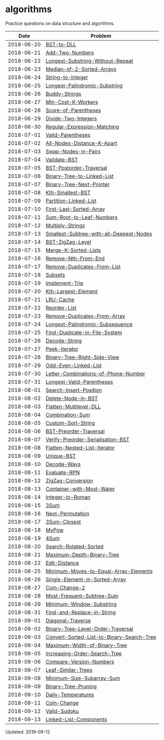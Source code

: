 # algorithms
Practice questions on data structure and algorithms.

Date | Problem 
--- | ---
2018-06-20 | [BST-to-DLL](https://github.com/ansonmiu0214/algorithms/tree/master/2018-06-20_BST-to-DLL)
2018-06-21 | [Add-Two-Numbers](https://github.com/ansonmiu0214/algorithms/tree/master/2018-06-21_Add-Two-Numbers)
2018-06-22 | [Longest-Substring-Without-Repeat](https://github.com/ansonmiu0214/algorithms/tree/master/2018-06-22_Longest-Substring-Without-Repeat)
2018-06-23 | [Median-of-2-Sorted-Arrays](https://github.com/ansonmiu0214/algorithms/tree/master/2018-06-23_Median-of-2-Sorted-Arrays)
2018-06-24 | [String-to-Integer](https://github.com/ansonmiu0214/algorithms/tree/master/2018-06-24_String-to-Integer)
2018-06-25 | [Longest-Palindromic-Substring](https://github.com/ansonmiu0214/algorithms/tree/master/2018-06-25_Longest-Palindromic-Substring)
2018-06-26 | [Buddy-Strings](https://github.com/ansonmiu0214/algorithms/tree/master/2018-06-26_Buddy-Strings)
2018-06-27 | [Min-Cost-K-Workers](https://github.com/ansonmiu0214/algorithms/tree/master/2018-06-27_Min-Cost-K-Workers)
2018-06-28 | [Score-of-Parentheses](https://github.com/ansonmiu0214/algorithms/tree/master/2018-06-28_Score-of-Parentheses)
2018-06-29 | [Divide-Two-Integers](https://github.com/ansonmiu0214/algorithms/tree/master/2018-06-29_Divide-Two-Integers)
2018-06-30 | [Regular-Expression-Matching](https://github.com/ansonmiu0214/algorithms/tree/master/2018-06-30_Regular-Expression-Matching)
2018-07-01 | [Valid-Parentheses](https://github.com/ansonmiu0214/algorithms/tree/master/2018-07-01_Valid-Parentheses)
2018-07-02 | [All-Nodes-Distance-K-Apart](https://github.com/ansonmiu0214/algorithms/tree/master/2018-07-02_All-Nodes-Distance-K-Apart)
2018-07-03 | [Swap-Nodes-in-Pairs](https://github.com/ansonmiu0214/algorithms/tree/master/2018-07-03_Swap-Nodes-in-Pairs)
2018-07-04 | [Validate-BST](https://github.com/ansonmiu0214/algorithms/tree/master/2018-07-04_Validate-BST)
2018-07-05 | [BST-Postorder-Traversal](https://github.com/ansonmiu0214/algorithms/tree/master/2018-07-05_BST-Postorder-Traversal)
2018-07-06 | [Binary-Tree-to-Linked-List](https://github.com/ansonmiu0214/algorithms/tree/master/2018-07-06_Binary-Tree-to-Linked-List)
2018-07-07 | [Binary-Tree-Next-Pointer](https://github.com/ansonmiu0214/algorithms/tree/master/2018-07-07_Binary-Tree-Next-Pointer)
2018-07-08 | [Kth-Smallest-BST](https://github.com/ansonmiu0214/algorithms/tree/master/2018-07-08_Kth-Smallest-BST)
2018-07-09 | [Partition-Linked-List](https://github.com/ansonmiu0214/algorithms/tree/master/2018-07-09_Partition-Linked-List)
2018-07-10 | [First-Last-Sorted-Array](https://github.com/ansonmiu0214/algorithms/tree/master/2018-07-10_First-Last-Sorted-Array)
2018-07-11 | [Sum-Root-to-Leaf-Numbers](https://github.com/ansonmiu0214/algorithms/tree/master/2018-07-11_Sum-Root-to-Leaf-Numbers)
2018-07-12 | [Multiply-Strings](https://github.com/ansonmiu0214/algorithms/tree/master/2018-07-12_Multiply-Strings)
2018-07-13 | [Smallest-Subtree-with-all-Deepest-Nodes](https://github.com/ansonmiu0214/algorithms/tree/master/2018-07-13_Smallest-Subtree-with-all-Deepest-Nodes)
2018-07-14 | [BST-ZigZag-Level](https://github.com/ansonmiu0214/algorithms/tree/master/2018-07-14_BST-ZigZag-Level)
2018-07-15 | [Merge-K-Sorted-Lists](https://github.com/ansonmiu0214/algorithms/tree/master/2018-07-15_Merge-K-Sorted-Lists)
2018-07-16 | [Remove-Nth-From-End](https://github.com/ansonmiu0214/algorithms/tree/master/2018-07-16_Remove-Nth-From-End)
2018-07-17 | [Remove-Duplicates-From-List](https://github.com/ansonmiu0214/algorithms/tree/master/2018-07-17_Remove-Duplicates-From-List)
2018-07-18 | [Subsets](https://github.com/ansonmiu0214/algorithms/tree/master/2018-07-18_Subsets)
2018-07-19 | [Implement-Trie](https://github.com/ansonmiu0214/algorithms/tree/master/2018-07-19_Implement-Trie)
2018-07-20 | [Kth-Largest-Element](https://github.com/ansonmiu0214/algorithms/tree/master/2018-07-20_Kth-Largest-Element)
2018-07-21 | [LRU-Cache](https://github.com/ansonmiu0214/algorithms/tree/master/2018-07-21_LRU-Cache)
2018-07-22 | [Reorder-List](https://github.com/ansonmiu0214/algorithms/tree/master/2018-07-22_Reorder-List)
2018-07-23 | [Remove-Duplicates-From-Array](https://github.com/ansonmiu0214/algorithms/tree/master/2018-07-23_Remove-Duplicates-From-Array)
2018-07-24 | [Longest-Palindromic-Subsequence](https://github.com/ansonmiu0214/algorithms/tree/master/2018-07-24_Longest-Palindromic-Subsequence)
2018-07-25 | [Find-Duplicate-in-File-System](https://github.com/ansonmiu0214/algorithms/tree/master/2018-07-25_Find-Duplicate-in-File-System)
2018-07-26 | [Decode-String](https://github.com/ansonmiu0214/algorithms/tree/master/2018-07-26_Decode-String)
2018-07-27 | [Peek-Iterator](https://github.com/ansonmiu0214/algorithms/tree/master/2018-07-27_Peek-Iterator)
2018-07-28 | [Binary-Tree-Right-Side-View](https://github.com/ansonmiu0214/algorithms/tree/master/2018-07-28_Binary-Tree-Right-Side-View)
2018-07-29 | [Odd-Even-Linked-List](https://github.com/ansonmiu0214/algorithms/tree/master/2018-07-29_Odd-Even-Linked-List)
2018-07-30 | [Letter-Combinations-of-Phone-Number](https://github.com/ansonmiu0214/algorithms/tree/master/2018-07-30_Letter-Combinations-of-Phone-Number)
2018-07-31 | [Longest-Valid-Parentheses](https://github.com/ansonmiu0214/algorithms/tree/master/2018-07-31_Longest-Valid-Parentheses)
2018-08-01 | [Search-Insert-Position](https://github.com/ansonmiu0214/algorithms/tree/master/2018-08-01_Search-Insert-Position)
2018-08-02 | [Delete-Node-in-BST](https://github.com/ansonmiu0214/algorithms/tree/master/2018-08-02_Delete-Node-in-BST)
2018-08-03 | [Flatten-Multilevel-DLL](https://github.com/ansonmiu0214/algorithms/tree/master/2018-08-03_Flatten-Multilevel-DLL)
2018-08-04 | [Combination-Sum](https://github.com/ansonmiu0214/algorithms/tree/master/2018-08-04_Combination-Sum)
2018-08-05 | [Custom-Sort-String](https://github.com/ansonmiu0214/algorithms/tree/master/2018-08-05_Custom-Sort-String)
2018-08-06 | [BST-Preorder-Traversal](https://github.com/ansonmiu0214/algorithms/tree/master/2018-08-06_BST-Preorder-Traversal)
2018-08-07 | [Verify-Preorder-Serialisation-BST](https://github.com/ansonmiu0214/algorithms/tree/master/2018-08-07_Verify-Preorder-Serialisation-BST)
2018-08-08 | [Flatten-Nested-List-Iterator](https://github.com/ansonmiu0214/algorithms/tree/master/2018-08-08_Flatten-Nested-List-Iterator)
2018-08-09 | [Unique-BST](https://github.com/ansonmiu0214/algorithms/tree/master/2018-08-09_Unique-BST)
2018-08-10 | [Decode-Ways](https://github.com/ansonmiu0214/algorithms/tree/master/2018-08-10_Decode-Ways)
2018-08-11 | [Evaluate-RPN](https://github.com/ansonmiu0214/algorithms/tree/master/2018-08-11_Evaluate-RPN)
2018-08-12 | [ZigZag-Conversion](https://github.com/ansonmiu0214/algorithms/tree/master/2018-08-12_ZigZag-Conversion)
2018-08-13 | [Container-with-Most-Water](https://github.com/ansonmiu0214/algorithms/tree/master/2018-08-13_Container-with-Most-Water)
2018-08-14 | [Integer-to-Roman](https://github.com/ansonmiu0214/algorithms/tree/master/2018-08-14_Integer-to-Roman)
2018-08-15 | [3Sum](https://github.com/ansonmiu0214/algorithms/tree/master/2018-08-15_3Sum)
2018-08-16 | [Next-Permutation](https://github.com/ansonmiu0214/algorithms/tree/master/2018-08-16_Next-Permutation)
2018-08-17 | [3Sum-Closest](https://github.com/ansonmiu0214/algorithms/tree/master/2018-08-17_3Sum-Closest)
2018-08-18 | [MyPow](https://github.com/ansonmiu0214/algorithms/tree/master/2018-08-18_MyPow)
2018-08-19 | [4Sum](https://github.com/ansonmiu0214/algorithms/tree/master/2018-08-19_4Sum)
2018-08-20 | [Search-Rotated-Sorted](https://github.com/ansonmiu0214/algorithms/tree/master/2018-08-20_Search-Rotated-Sorted)
2018-08-21 | [Maximum-Depth-Binary-Tree](https://github.com/ansonmiu0214/algorithms/tree/master/2018-08-21_Maximum-Depth-Binary-Tree)
2018-08-22 | [Edit-Distance](https://github.com/ansonmiu0214/algorithms/tree/master/2018-08-22_Edit-Distance)
2018-08-25 | [Minimum-Moves-to-Equal-Array-Elements](https://github.com/ansonmiu0214/algorithms/tree/master/2018-08-25_Minimum-Moves-to-Equal-Array-Elements)
2018-08-26 | [Single-Element-in-Sorted-Array](https://github.com/ansonmiu0214/algorithms/tree/master/2018-08-26_Single-Element-in-Sorted-Array)
2018-08-27 | [Coin-Change-2](https://github.com/ansonmiu0214/algorithms/tree/master/2018-08-27_Coin-Change-2)
2018-08-28 | [Most-Frequent-Subtree-Sum](https://github.com/ansonmiu0214/algorithms/tree/master/2018-08-28_Most-Frequent-Subtree-Sum)
2018-08-29 | [Minimum-Window-Substring](https://github.com/ansonmiu0214/algorithms/tree/master/2018-08-29_Minimum-Window-Substring)
2018-08-31 | [Find-and-Replace-in-String](https://github.com/ansonmiu0214/algorithms/tree/master/2018-08-31_Find-and-Replace-in-String)
2018-09-01 | [Diagonal-Traverse](https://github.com/ansonmiu0214/algorithms/tree/master/2018-09-01_Diagonal-Traverse)
2018-09-02 | [Binary-Tree-Level-Order-Traversal](https://github.com/ansonmiu0214/algorithms/tree/master/2018-09-02_Binary-Tree-Level-Order-Traversal)
2018-09-03 | [Convert-Sorted-List-to-Binary-Search-Tree](https://github.com/ansonmiu0214/algorithms/tree/master/2018-09-03_Convert-Sorted-List-to-Binary-Search-Tree)
2018-09-04 | [Maximum-Width-of-Binary-Tree](https://github.com/ansonmiu0214/algorithms/tree/master/2018-09-04_Maximum-Width-of-Binary-Tree)
2018-09-05 | [Increasing-Order-Search-Tree](https://github.com/ansonmiu0214/algorithms/tree/master/2018-09-05_Increasing-Order-Search-Tree)
2018-09-06 | [Compare-Version-Numbers](https://github.com/ansonmiu0214/algorithms/tree/master/2018-09-06_Compare-Version-Numbers)
2018-09-07 | [Leaf-Similar-Trees](https://github.com/ansonmiu0214/algorithms/tree/master/2018-09-07_Leaf-Similar-Trees)
2018-09-08 | [Minimum-Size-Subarray-Sum](https://github.com/ansonmiu0214/algorithms/tree/master/2018-09-08_Minimum-Size-Subarray-Sum)
2018-09-09 | [Binary-Tree-Pruning](https://github.com/ansonmiu0214/algorithms/tree/master/2018-09-09_Binary-Tree-Pruning)
2018-09-10 | [Daily-Temperatures](https://github.com/ansonmiu0214/algorithms/tree/master/2018-09-10_Daily-Temperatures)
2018-09-11 | [Coin-Change](https://github.com/ansonmiu0214/algorithms/tree/master/2018-09-11_Coin-Change)
2018-09-12 | [Valid-Sudoku](https://github.com/ansonmiu0214/algorithms/tree/master/2018-09-12_Valid-Sudoku)
2018-09-13 | [Linked-List-Components](https://github.com/ansonmiu0214/algorithms/tree/master/2018-09-13_Linked-List-Components)

Updated: 2018-09-12
